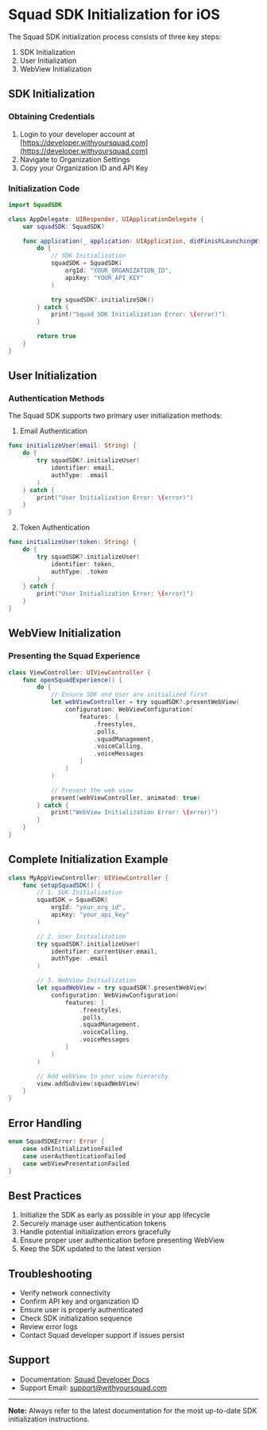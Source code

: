 # Squad SDK Initialization for iOS

The Squad SDK initialization process consists of three key steps:

1. SDK Initialization
2. User Initialization
3. WebView Initialization

## SDK Initialization

### Obtaining Credentials

1. Login to your developer account at [https://developer.withyoursquad.com](https://developer.withyoursquad.com)
2. Navigate to Organization Settings
3. Copy your Organization ID and API Key

### Initialization Code

```swift
import SquadSDK

class AppDelegate: UIResponder, UIApplicationDelegate {
    var squadSDK: SquadSDK?

    func application(_ application: UIApplication, didFinishLaunchingWithOptions launchOptions: [UIApplication.LaunchOptionsKey: Any]?) -> Bool {
        do {
            // SDK Initialization
            squadSDK = SquadSDK(
                orgId: "YOUR_ORGANIZATION_ID",
                apiKey: "YOUR_API_KEY"
            )

            try squadSDK?.initializeSDK()
        } catch {
            print("Squad SDK Initialization Error: \(error)")
        }

        return true
    }
}
```

## User Initialization

### Authentication Methods

The Squad SDK supports two primary user initialization methods:

1. Email Authentication

```swift
func initializeUser(email: String) {
    do {
        try squadSDK?.initializeUser(
            identifier: email,
            authType: .email
        )
    } catch {
        print("User Initialization Error: \(error)")
    }
}
```

2. Token Authentication

```swift
func initializeUser(token: String) {
    do {
        try squadSDK?.initializeUser(
            identifier: token,
            authType: .token
        )
    } catch {
        print("User Initialization Error: \(error)")
    }
}
```

## WebView Initialization

### Presenting the Squad Experience

```swift
class ViewController: UIViewController {
    func openSquadExperience() {
        do {
            // Ensure SDK and User are initialized first
            let webViewController = try squadSDK?.presentWebView(
                configuration: WebViewConfiguration(
                    features: [
                        .freestyles,
                        .polls,
                        .squadManagement,
                        .voiceCalling,
                        .voiceMessages
                    ]
                )
            )

            // Present the web view
            present(webViewController, animated: true)
        } catch {
            print("WebView Initialization Error: \(error)")
        }
    }
}
```

## Complete Initialization Example

```swift
class MyAppViewController: UIViewController {
    func setupSquadSDK() {
        // 1. SDK Initialization
        squadSDK = SquadSDK(
            orgId: "your_org_id",
            apiKey: "your_api_key"
        )

        // 2. User Initialization
        try squadSDK?.initializeUser(
            identifier: currentUser.email,
            authType: .email
        )

        // 3. WebView Initialization
        let squadWebView = try squadSDK?.presentWebView(
            configuration: WebViewConfiguration(
                features: [
                    .freestyles,
                    .polls,
                    .squadManagement,
                    .voiceCalling,
                    .voiceMessages
                ]
            )
        )

        // Add webView to your view hierarchy
        view.addSubview(squadWebView)
    }
}
```

## Error Handling

```swift
enum SquadSDKError: Error {
    case sdkInitializationFailed
    case userAuthenticationFailed
    case webViewPresentationFailed
}
```

## Best Practices

1. Initialize the SDK as early as possible in your app lifecycle
2. Securely manage user authentication tokens
3. Handle potential initialization errors gracefully
4. Ensure proper user authentication before presenting WebView
5. Keep the SDK updated to the latest version

## Troubleshooting

- Verify network connectivity
- Confirm API key and organization ID
- Ensure user is properly authenticated
- Check SDK initialization sequence
- Review error logs
- Contact Squad developer support if issues persist

## Support

- Documentation: [Squad Developer Docs](https://docs.withyoursquad.com)
- Support Email: support@withyoursquad.com

---

**Note:** Always refer to the latest documentation for the most up-to-date SDK initialization instructions.
